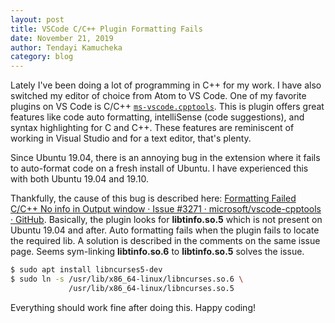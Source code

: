 ```yaml
---
layout: post
title: VSCode C/C++ Plugin Formatting Fails 
date: November 21, 2019
author: Tendayi Kamucheka
category: blog
---
```


Lately I've been doing a lot of programming in C++ for my work. I have also switched my editor of choice from Atom to VS Code. One of my favorite plugins on VS Code is C/C++ [`ms-vscode.cpptools`](https://marketplace.visualstudio.com/items?itemName=ms-vscode.cpptools). This is plugin offers great features like code auto formatting, intelliSense (code suggestions), and syntax highlighting for C and C++. These features are reminiscent of working in Visual Studio and for a text editor, that's plenty.

Since Ubuntu 19.04, there is an annoying bug in the extension where it fails to auto-format code on a fresh install of Ubuntu. I have experienced this with both Ubuntu 19.04 and 19.10.

Thankfully, the cause of this bug is described here: [Formatting Failed C/C++ No info in Output window · Issue #3271 · microsoft/vscode-cpptools · GitHub](https://github.com/Microsoft/vscode-cpptools/issues/3271). Basically, the plugin looks for __libtinfo.so.5__ which is not present on Ubuntu 19.04 and after. Auto formatting fails when the plugin fails to locate the required lib. A solution is described in the comments on the same issue page. Seems sym-linking __libtinfo.so.6__ to __libtinfo.so.5__ solves the issue.

```  bash
$ sudo apt install libncurses5-dev
$ sudo ln -s /usr/lib/x86_64-linux/libncurses.so.6 \
             /usr/lib/x86_64-linux/libncurses.so.5
```

Everything should work fine after doing this. Happy coding!